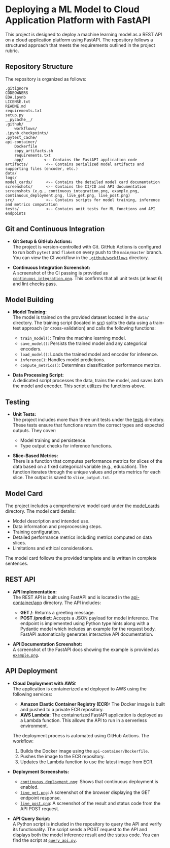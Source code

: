 # Deploying a ML Model to Cloud Application Platform with FastAPI

This project is designed to deploy a machine learning model as a REST API on a cloud application platform using FastAPI. The repository follows a structured approach that meets the requirements outlined in the project rubric.

## Repository Structure

The repository is organized as follows:

```
.gitignore
CODEOWNERS
EDA.ipynb
LICENSE.txt
README.md
requirements.txt
setup.py
__pycache__/
.github/
    workflows/
.ipynb_checkpoints/
.pytest_cache/
api-container/
    Dockerfile
    copy_artifacts.sh
    requirements.txt
    app/         <-- Contains the FastAPI application code
artifacts/        <-- Contains serialized model artifacts and supporting files (encoder, etc.)
data/
logs/
model_cards/      <-- Contains the detailed model card documentation
screenshots/      <-- Contains the CI/CD and API documentation screenshots (e.g., continuous_integration.png, example.png, continuous_deployment.png, live_get.png, live_post.png)
src/              <-- Contains scripts for model training, inference and metrics computation
tests/            <-- Contains unit tests for ML functions and API endpoints
```

## Git and Continuous Integration

- **Git Setup & GitHub Actions:**  
  The project is version-controlled with Git. GitHub Actions is configured to run both `pytest` and `flake8` on every push to the `main/master` branch. You can view the CI workflow in the [`.github/workflows`](.github/workflows/) directory.

- **Continuous Integration Screenshot:**  
  A screenshot of the CI passing is provided as [`continuous_integration.png`](screenshots/continuous_integration.png). This confirms that all unit tests (at least 6) and lint checks pass.

## Model Building

- **Model Training:**  
  The model is trained on the provided dataset located in the `data/` directory. The training script (located in [src](src/)) splits the data using a train-test approach (or cross-validation) and calls the following functions:
  - `train_model()`: Trains the machine learning model.
  - `save_model()`: Persists the trained model and any categorical encoders.
  - `load_model()`: Loads the trained model and encoder for inference.
  - `inference()`: Handles model predictions.
  - `compute_metrics()`: Determines classification performance metrics.

- **Data Processing Script:**  
  A dedicated script processes the data, trains the model, and saves both the model and encoder. This script utilizes the functions above.

## Testing

- **Unit Tests:**  
  The project includes more than three unit tests under the [tests](tests/) directory. These tests ensure that functions return the correct types and expected outputs. They cover:
  - Model training and persistence.
  - Type output checks for inference functions.
  
- **Slice-Based Metrics:**  
  There is a function that computes performance metrics for slices of the data based on a fixed categorical variable (e.g., education). The function iterates through the unique values and prints metrics for each slice. The output is saved to `slice_output.txt`.

## Model Card

The project includes a comprehensive model card under the [model_cards](model_cards/) directory. The model card details:
- Model description and intended use.
- Data information and preprocessing steps.
- Training configuration.
- Detailed performance metrics including metrics computed on data slices.
- Limitations and ethical considerations.
  
The model card follows the provided template and is written in complete sentences.

## REST API

- **API Implementation:**  
  The REST API is built using FastAPI and is located in the [api-container/app](api-container/app/) directory. The API includes:
  - **GET /**: Returns a greeting message.
  - **POST /predict**: Accepts a JSON payload for model inference. The endpoint is implemented using Python type hints along with a Pydantic model which includes an example for the request body. FastAPI automatically generates interactive API documentation.

- **API Documentation Screenshot:**  
  A screenshot of the FastAPI docs showing the example is provided as [`example.png`](screenshots/example.png).

## API Deployment

- **Cloud Deployment with AWS:**  
  The application is containerized and deployed to AWS using the following services:
  - **Amazon Elastic Container Registry (ECR):** The Docker image is built and pushed to a private ECR repository.
  - **AWS Lambda:** The containerized FastAPI application is deployed as a Lambda function. This allows the API to run in a serverless environment.

  The deployment process is automated using GitHub Actions. The workflow:
  1. Builds the Docker image using the `api-container/Dockerfile`.
  2. Pushes the image to the ECR repository.
  3. Updates the Lambda function to use the latest image from ECR.

- **Deployment Screenshots:**  
  - [`continuous_deployment.png`](screenshots/continuous_deployment.png): Shows that continuous deployment is enabled.
  - [`live_get.png`](screenshots/live_get.png): A screenshot of the browser displaying the GET endpoint response.
  - [`live_post.png`](screenshots/live_post.png): A screenshot of the result and status code from the API POST request.

- **API Query Script:**  
  A Python script is included in the repository to query the API and verify its functionality. The script sends a POST request to the API and displays both the model inference result and the status code. You can find the script at [`query_api.py`](query_api.py).  